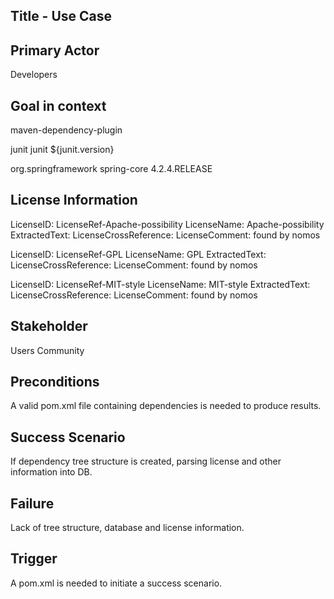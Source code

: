 ## Title - Use Case

## Primary Actor
Developers

## Goal in context

maven-dependency-plugin

<dependency>
<groupId>junit</groupId>
<artifactId>junit</artifactId>
<version>${junit.version}</version>
</dependency></ul>

<dependency><groupId>org.springframework</groupId>
<artifactId>spring-core</artifactId>
<version>4.2.4.RELEASE</version>
</dependency>

## License Information

LicenseID: LicenseRef-Apache-possibility
LicenseName: Apache-possibility
ExtractedText: <text></text>
LicenseCrossReference: 
LicenseComment: <text>found by nomos</text>

LicenseID: LicenseRef-GPL
LicenseName: GPL
ExtractedText: <text></text>
LicenseCrossReference: 
LicenseComment: <text>found by nomos</text>

LicenseID: LicenseRef-MIT-style
LicenseName: MIT-style
ExtractedText: <text></text>
LicenseCrossReference: 
LicenseComment: <text>found by nomos</text>

## Stakeholder
Users
Community

## Preconditions
A valid pom.xml file containing dependencies is needed to produce results.

## Success Scenario
If dependency tree structure is created, parsing license and other information into DB.

## Failure
Lack of tree structure, database and license information.

## Trigger 
A pom.xml is needed to initiate a success scenario.
